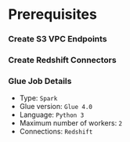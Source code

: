 # Prerequisites

### Create S3 VPC Endpoints

### Create Redshift Connectors

### Glue Job Details
- Type: `Spark`
- Glue version: `Glue 4.0`
- Language: `Python 3`
- Maximum number of workers: `2`
- Connections: `Redshift`